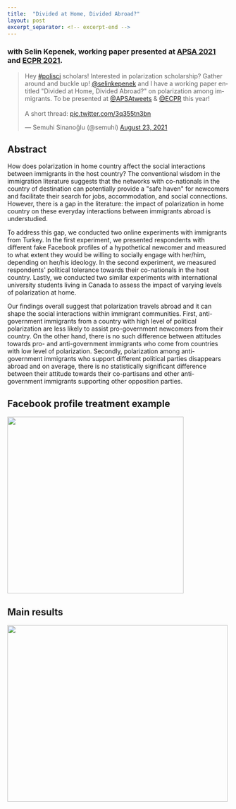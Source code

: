```yaml
---
title:  "Divided at Home, Divided Abroad?"
layout: post
excerpt_separator: <!-- excerpt-end -->
---
```

### with Selin Kepenek, working paper presented at [APSA 2021](https://tinyurl.com/yfudmjpw) and [ECPR 2021](https://ecpr.eu/Events/Event/PaperDetails/57133). 

<blockquote class="twitter-tweet" data-theme="dark"><p lang="en" dir="ltr">Hey <a href="https://twitter.com/hashtag/polisci?src=hash&amp;ref_src=twsrc%5Etfw">#polisci</a> scholars! Interested in polarization scholarship? Gather around and buckle up! <a href="https://twitter.com/selinkepenek?ref_src=twsrc%5Etfw">@selinkepenek</a> and I have a working paper entitled &quot;Divided at Home, Divided Abroad?&quot; on polarization among immigrants. To be presented at <a href="https://twitter.com/APSAtweets?ref_src=twsrc%5Etfw">@APSAtweets</a> &amp; <a href="https://twitter.com/ECPR?ref_src=twsrc%5Etfw">@ECPR</a> this year! <br><br>A short thread: <a href="https://t.co/3q355tn3bn">pic.twitter.com/3q355tn3bn</a></p>&mdash; Semuhi Sinanoğlu (@semuhi) <a href="https://twitter.com/semuhi/status/1429841637581238272?ref_src=twsrc%5Etfw">August 23, 2021</a></blockquote> <script async src="https://platform.twitter.com/widgets.js" charset="utf-8"></script>

<!-- excerpt-end -->

## Abstract 

How does polarization in home country affect the social interactions between immigrants in the host country? The conventional wisdom in the immigration literature suggests that the networks with co-nationals in the country of destination can potentially provide a "safe haven" for newcomers and facilitate their search for jobs, accommodation, and social connections. However, there is a gap in the literature: the impact of polarization in home country on these everyday interactions between immigrants abroad is understudied.

To address this gap, we conducted two online experiments with immigrants from Turkey. In the first experiment, we presented respondents with different fake Facebook profiles of a hypothetical newcomer and measured to what extent they would be willing to socially engage with her/him, depending on her/his ideology. In the second experiment, we measured respondents' political tolerance towards their co-nationals in the host country. Lastly, we conducted two similar experiments with international university students living in Canada to assess the impact of varying levels of polarization at home.

Our findings overall suggest that polarization travels abroad and it can shape the social interactions within immigrant communities. First, anti-government immigrants from a country with high level of political polarization are less likely to assist pro-government newcomers from their country. On the other hand, there is no such difference between attitudes towards pro- and anti-government immigrants who come from countries with low level of polarization. Secondly, polarization among anti-government immigrants who support different political parties disappears abroad and on average, there is no statistically significant difference between their attitude towards their co-partisans and other anti-government immigrants supporting other opposition parties.

## Facebook profile treatment example
<img src="https://user-images.githubusercontent.com/52057643/150061386-8f9b2553-1b95-4557-8cab-a588151ea8c8.png" width="400" height="400" align="center" />

## Main results
<img src="https://user-images.githubusercontent.com/52057643/150061336-ae039e4a-7b26-4d0d-95e1-4651ec24e470.png" width="500" height="400" align="center" />



